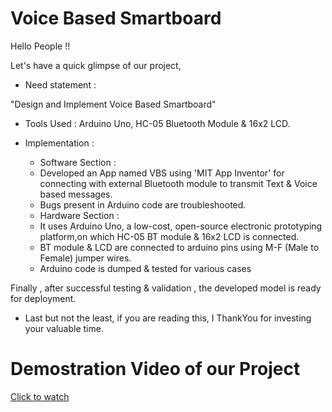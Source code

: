 # Voice Based Smartboard

Hello People !!

Let's have a quick glimpse of our project,

- Need statement :

"Design and Implement Voice Based Smartboard"


- Tools Used : Arduino Uno, HC-05 Bluetooth Module & 16x2 LCD. 
- Implementation :

  * Software Section :
  - Developed an App named VBS using 'MIT App Inventor' for connecting with external Bluetooth module to transmit Text & Voice based messages.
  - Bugs present in Arduino code are troubleshooted.   


  * Hardware Section :

  - It uses Arduino Uno, a low-cost, open-source electronic prototyping platform,on which HC-05 BT module & 16x2 LCD is connected.
  - BT module & LCD are connected to arduino pins using M-F (Male to Female) jumper wires.
  - Arduino code is dumped & tested for various cases

Finally , after successful testing & validation , the developed model is ready for deployment.


- Last but not the least, if you are reading this, I ThankYou for investing your valuable time.

# Demostration Video of our Project
[Click to watch](https://drive.google.com/file/d/1VYiiS5epxws2IFHVa0KZGUSTlNWpckLp/view?usp=sharing) 
